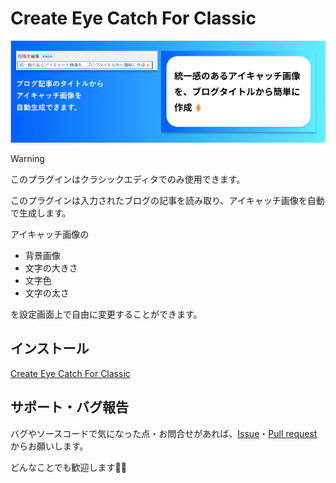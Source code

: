 # Create Eye Catch For Classic

![Create Eye Catch For Classic](/.wordpress-org/banner-772x250.png)

> [!WARNING]
> このプラグインはクラシックエディタでのみ使用できます。

このプラグインは入力されたブログの記事を読み取り、アイキャッチ画像を自動で生成します。

アイキャッチ画像の
- 背景画像
- 文字の大きさ
- 文字色
- 文字の太さ

を設定画面上で自由に変更することができます。

## インストール

[Create Eye Catch For Classic](https://ja.wordpress.org/plugins/create-eye-catch-for-classic/)

## サポート・バグ報告

バグやソースコードで気になった点・お問合せがあれば、[Issue](https://github.com/nove-b/create-eye-catch-for-classic/issues)・[Pull request](https://github.com/nove-b/create-eye-catch-for-classic/pulls)からお願いします。

どんなことでも歓迎します🙇‍♀️